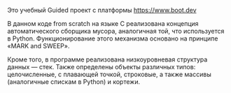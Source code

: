 Это учебный Guided проект с платформы https://www.boot.dev

В данном коде from scratch на языке C реализована концепция автоматического сборщика мусора, аналогичная той, что используется в Python. Функционирование этого механизма основано на принципе «MARK and SWEEP».

Кроме того, в программе реализована низкоуровневая структура данных — стек. Также определены объекты различных типов: целочисленные, с плавающей точкой, строковые, а также массивы (аналогичные спискам в Python) и кортежи.
